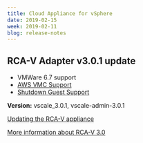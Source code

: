 ```yaml
---
title: Cloud Appliance for vSphere
date: 2019-02-15
week: 2019-02-11
blog: release-notes
---
```


## RCA-V Adapter v3.0.1 update

* VMWare 6.7 support
* [AWS VMC Support](/rcav/v3.0/rcav_aws_vmc_support.html)
* [Shutdown Guest Support](/rcav/v3.0/rcav_shutdown_guest.html)

**Version:** vscale_3.0.1, vscale-admin-3.0.1

[Updating the RCA-V appliance](/rcav/v3.0/rcav_upgrade_to_3_0_1.html)

[More information about RCA-V 3.0](/rcav/v3.0/index.html)
